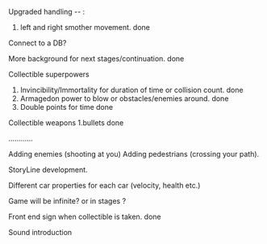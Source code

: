 Upgraded handling  -- : 
1. left and right smother movement.                                     done

Connect to a DB?

More background for next stages/continuation.                           done

Collectible superpowers 
1. Invincibility/Immortality for duration of time or collision count.   done
2. Armagedon power to blow or obstacles/enemies around.                 done
3. Double points for time                                               done

Collectible weapons
1.bullets                                                               done




............





Adding enemies  (shooting at you)
Adding pedestrians (crossing your path).

StoryLine development.

Different car properties for each car (velocity, health etc.)

Game will be infinite? or in stages ?


Front end sign when collectible is taken.                                done

Sound introduction 
